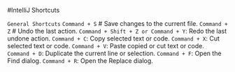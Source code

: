 #IntelliJ Shortcuts

`General Shortcuts`
`Command + S`    # Save changes to the current file.
`Command + Z` # Undo the last action.
`Command + Shift + Z or Command + Y`: Redo the last undone action.
`Command + C`: Copy selected text or code.
`Command + X`: Cut selected text or code.
`Command + V`: Paste copied or cut text or code.
`Command + D`: Duplicate the current line or selection.
`Command + F`: Open the Find dialog.
`Command + R`: Open the Replace dialog.